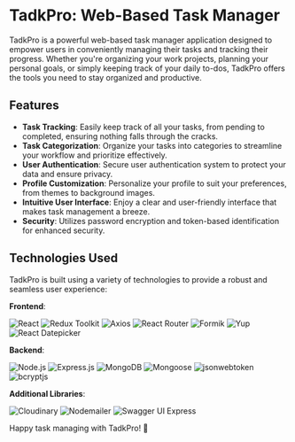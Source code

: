 # TadkPro: Web-Based Task Manager

TadkPro is a powerful web-based task manager application designed to empower users in conveniently managing their tasks and tracking their progress. Whether you're organizing your work projects, planning your personal goals, or simply keeping track of your daily to-dos, TadkPro offers the tools you need to stay organized and productive.

## Features

- **Task Tracking**: Easily keep track of all your tasks, from pending to completed, ensuring nothing falls through the cracks.
- **Task Categorization**: Organize your tasks into categories to streamline your workflow and prioritize effectively.
- **User Authentication**: Secure user authentication system to protect your data and ensure privacy.
- **Profile Customization**: Personalize your profile to suit your preferences, from themes to background images.
- **Intuitive User Interface**: Enjoy a clear and user-friendly interface that makes task management a breeze.
- **Security**: Utilizes password encryption and token-based identification for enhanced security.

## Technologies Used

TadkPro is built using a variety of technologies to provide a robust and seamless user experience:

**Frontend**:

![React](https://img.shields.io/badge/React-blue) ![Redux Toolkit](https://img.shields.io/badge/Redux_Toolkit-purple) ![Axios](https://img.shields.io/badge/Axios-orange) ![React Router](https://img.shields.io/badge/React_Router-brightgreen) ![Formik](https://img.shields.io/badge/Formik-pink) ![Yup](https://img.shields.io/badge/Yup-red) ![React Datepicker](https://img.shields.io/badge/React_Datepicker-blueviolet)


**Backend**:

![Node.js](https://img.shields.io/badge/Node.js-green) ![Express.js](https://img.shields.io/badge/Express.js-lightgrey) ![MongoDB](https://img.shields.io/badge/MongoDB-yellowgreen) ![Mongoose](https://img.shields.io/badge/Mongoose-blue) ![jsonwebtoken](https://img.shields.io/badge/jsonwebtoken-orange) ![bcryptjs](https://img.shields.io/badge/bcryptjs-red)

**Additional Libraries**:

![Cloudinary](https://img.shields.io/badge/Cloudinary-blueviolet) ![Nodemailer](https://img.shields.io/badge/Nodemailer-yellow) ![Swagger UI Express](https://img.shields.io/badge/Swagger_UI_Express-orange)

Happy task managing with TadkPro! 🚀
